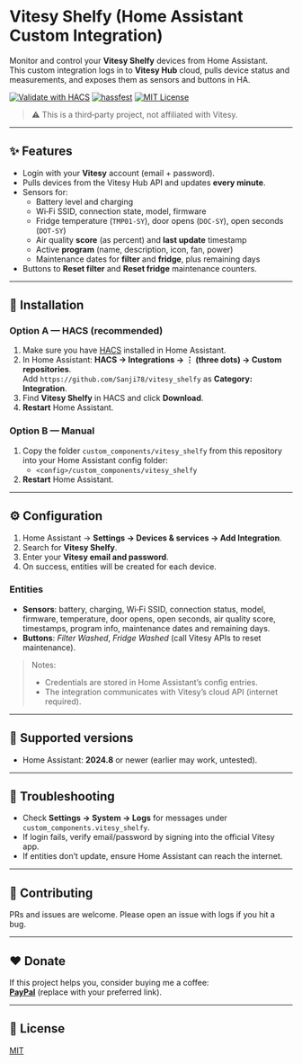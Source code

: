 # Vitesy Shelfy (Home Assistant Custom Integration)

Monitor and control your **Vitesy Shelfy** devices from Home Assistant.  
This custom integration logs in to **Vitesy Hub** cloud, pulls device status and measurements, and exposes them as sensors and buttons in HA.

[![Validate with HACS](https://img.shields.io/badge/HACS-validated-41BDF5)](https://hacs.xyz/) 
[![hassfest](https://img.shields.io/badge/hassfest-passing-brightgreen)](https://developers.home-assistant.io/docs/creating_integration_manifest/)
[![MIT License](https://img.shields.io/badge/license-MIT-informational)](LICENSE.md)

> ⚠️ This is a third‑party project, not affiliated with Vitesy.

---

## ✨ Features

- Login with your **Vitesy** account (email + password).
- Pulls devices from the Vitesy Hub API and updates **every minute**.
- Sensors for:
  - Battery level and charging
  - Wi‑Fi SSID, connection state, model, firmware
  - Fridge temperature (`TMP01-SY`), door opens (`DOC-SY`), open seconds (`DOT-SY`)
  - Air quality **score** (as percent) and **last update** timestamp
  - Active **program** (name, description, icon, fan, power)
  - Maintenance dates for **filter** and **fridge**, plus remaining days
- Buttons to **Reset filter** and **Reset fridge** maintenance counters.

---

## 🔧 Installation

### Option A — HACS (recommended)
1. Make sure you have [HACS](https://hacs.xyz/) installed in Home Assistant.
2. In Home Assistant: **HACS → Integrations → ⋮ (three dots) → Custom repositories**.  
   Add `https://github.com/Sanji78/vitesy_shelfy` as **Category: Integration**.
3. Find **Vitesy Shelfy** in HACS and click **Download**.
4. **Restart** Home Assistant.

### Option B — Manual
1. Copy the folder `custom_components/vitesy_shelfy` from this repository into your Home Assistant config folder:
   - `<config>/custom_components/vitesy_shelfy`
2. **Restart** Home Assistant.

---

## ⚙️ Configuration

1. Home Assistant → **Settings → Devices & services → Add Integration**.
2. Search for **Vitesy Shelfy**.
3. Enter your **Vitesy email and password**.
4. On success, entities will be created for each device.

### Entities
- **Sensors**: battery, charging, Wi‑Fi SSID, connection status, model, firmware, temperature, door opens, open seconds, air quality score, timestamps, program info, maintenance dates and remaining days.
- **Buttons**: *Filter Washed*, *Fridge Washed* (call Vitesy APIs to reset maintenance).

> Notes:
> - Credentials are stored in Home Assistant’s config entries.
> - The integration communicates with Vitesy’s cloud API (internet required).

---

## 🧪 Supported versions
- Home Assistant: **2024.8** or newer (earlier may work, untested).

---

## 🐞 Troubleshooting
- Check **Settings → System → Logs** for messages under `custom_components.vitesy_shelfy`.
- If login fails, verify email/password by signing into the official Vitesy app.
- If entities don’t update, ensure Home Assistant can reach the internet.

---

## 🙌 Contributing
PRs and issues are welcome. Please open an issue with logs if you hit a bug.

---

## ❤️ Donate
If this project helps you, consider buying me a coffee:  
**[PayPal](https://www.paypal.me/elenacapasso80)** (replace with your preferred link).

---

## 📜 License
[MIT](LICENSE.md)
